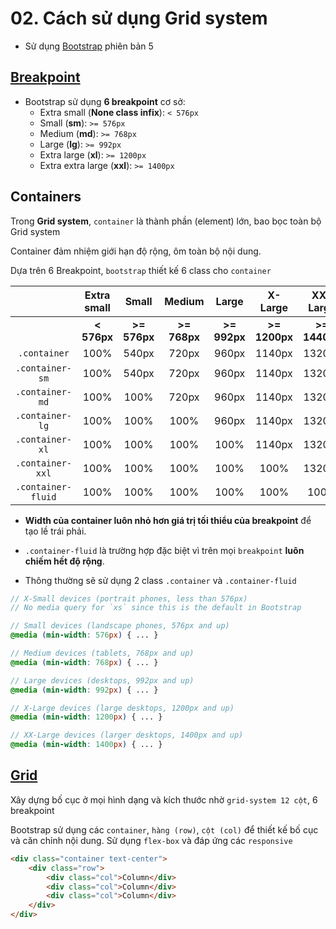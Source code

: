 # 02. Cách sử dụng Grid system

-   Sử dụng [Bootstrap](https://getbootstrap.com/) phiên bản 5

## [Breakpoint](https://getbootstrap.com/docs/5.3/layout/breakpoints/)

-   Bootstrap sử dụng **6 breakpoint** cơ sở:
    -   Extra small (**None class infix**): `< 576px`
    -   Small (**sm**): `>= 576px`
    -   Medium (**md**): `>= 768px`
    -   Large (**lg**): `>= 992px`
    -   Extra large (**xl**): `>= 1200px`
    -   Extra extra large (**xxl**): `>= 1400px`

## Containers

Trong **Grid system**, `container` là thành phần (element) lớn, bao bọc toàn bộ Grid system

Container đảm nhiệm giới hạn độ rộng, ôm toàn bộ nội dung.

Dựa trên 6 Breakpoint, `bootstrap` thiết kế 6 class cho `container`

|                    | Extra small |    Small     |    Medium    |    Large     |    X-Large    |   XX-Large    |
| :----------------: | :---------: | :----------: | :----------: | :----------: | :-----------: | :-----------: |
|                    | **< 576px** | **>= 576px** | **>= 768px** | **>= 992px** | **>= 1200px** | **>= 1440px** |
|    `.container`    |    100%     |    540px     |    720px     |    960px     |    1140px     |    1320px     |
|  `.container-sm`   |    100%     |    540px     |    720px     |    960px     |    1140px     |    1320px     |
|  `.container-md`   |    100%     |     100%     |    720px     |    960px     |    1140px     |    1320px     |
|  `.container-lg`   |    100%     |     100%     |     100%     |    960px     |    1140px     |    1320px     |
|  `.container-xl`   |    100%     |     100%     |     100%     |     100%     |    1140px     |    1320px     |
|  `.container-xxl`  |    100%     |     100%     |     100%     |     100%     |     100%      |    1320px     |
| `.container-fluid` |    100%     |     100%     |     100%     |     100%     |     100%      |     100%      |

-   **Width của container luôn nhỏ hơn giá trị tối thiểu của breakpoint** để tạo lề trái phải.
-   `.container-fluid` là trường hợp đặc biệt vì trên mọi `breakpoint` **luôn chiếm hết độ rộng**.

-   Thông thường sẽ sử dụng 2 class `.container` và `.container-fluid`

```scss
// X-Small devices (portrait phones, less than 576px)
// No media query for `xs` since this is the default in Bootstrap

// Small devices (landscape phones, 576px and up)
@media (min-width: 576px) { ... }

// Medium devices (tablets, 768px and up)
@media (min-width: 768px) { ... }

// Large devices (desktops, 992px and up)
@media (min-width: 992px) { ... }

// X-Large devices (large desktops, 1200px and up)
@media (min-width: 1200px) { ... }

// XX-Large devices (larger desktops, 1400px and up)
@media (min-width: 1400px) { ... }
```

## [Grid](https://getbootstrap.com/docs/5.3/layout/grid/)

Xây dựng bố cục ở mọi hình dạng và kích thước nhờ `grid-system 12 cột`, 6 breakpoint

Bootstrap sử dụng các `container`, `hàng (row)`, `cột (col)` để thiết kế bố cục và căn chỉnh nội dung. Sử dụng `flex-box` và đáp ứng các `responsive`

```html
<div class="container text-center">
    <div class="row">
        <div class="col">Column</div>
        <div class="col">Column</div>
        <div class="col">Column</div>
    </div>
</div>
```
